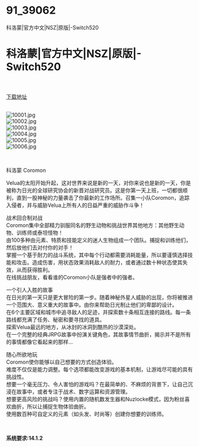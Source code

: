 # 91_39062
科洛蒙|官方中文|NSZ|原版|-Switch520
# 科洛蒙|官方中文|NSZ|原版|-Switch520
 <br/></br>
[下载地址](https://www.switch520.cc/article/39062 "下载地址")
<br/></br>

<p><img title="10001.jpg" src="https://www.switch520.cc/muke_img/2022_07_22_3ac6f095cbded.jpg" alt="10001.jpg"><br>
<img title="10002.jpg" src="https://www.switch520.cc/muke_img/2022_07_22_e445f6508a705.jpg" alt="10002.jpg"><br>
<img title="10003.jpg" src="https://www.switch520.cc/muke_img/2022_07_22_87d45e5b4dafd.jpg" alt="10003.jpg"><br>
<img title="10004.jpg" src="https://www.switch520.cc/muke_img/2022_07_22_ae53582a8f518.jpg" alt="10004.jpg"><br>
<img title="10005.jpg" src="https://www.switch520.cc/muke_img/2022_07_22_c5c169f872054.jpg" alt="10005.jpg"><br>
<img title="10006.jpg" src="https://www.switch520.cc/muke_img/2022_07_22_c236f1a5a7f97.jpg" alt="10006.jpg"></p>
<p>&nbsp;</p>
<p>科洛蒙 Coromon</p>
<p>Velua的太阳开始升起，这对世界来说是新的一天，对你来说也是新的一天，你是被称为日光的全球研究协会的新晋对战研究员。这是你第一天上班，一切都很顺利，直到一股神秘的力量袭击了你最新的工作场所。召集一小队Coromon，追踪入侵者，并与威胁Velua上所有人的日益严重的威胁作斗争！</p>
<p>战术回合制对战<br>
Coromon集中全部精力驯服同名的野生动物和挑战世界其他地方：其他野生动物、训练师或泰坦怪物！<br>
由100多种由元素、特质和技能定义的迷人生物组成一个团队。捕捉和训练他们，然后放他们去对付你的对手！<br>
掌握一个基于耐力的战斗系统，其中每个行动都需要消耗能量，所以要谨慎选择技能和攻击。造成伤害，用状态效果消耗敌人的耐力，或者通过数十种状态使其失效，从而获得胜利。<br>
在线挑战朋友，看看谁的Coromon小队是强者中的强者。</p>
<p>一个引人入胜的故事<br>
在日光的第一天只是更大冒险的第一步。随着神秘外星人威胁的出现，你将被推进一个范围大、意义重大的故事中。由你来帮助日光制止他们的卑鄙的设计。<br>
在6个主要区域和城市中追寻敌人的足迹，并探索数十条相互连接的路线。每一条路线都充满了任务、秘密和要寻找的道具。<br>
探索Velua最远的地方，从冰封的冰洞到酷热的沙漠深处。<br>
在一个完整的经典JRPG故事中扮演关键角色，其故事情节曲折，揭示并不是所有的事情都像它看起来的那样…</p>
<p>随心所欲地玩<br>
Coromon使你能够以自己想要的方式创造体验。<br>
难度不仅仅是能力调整。每个选项都能改变游戏的基本机制，让游戏尽可能的具有挑战性。<br>
想要一个毫无压力、令人害怕的游戏吗？在最简单的、不麻烦的背景下，让自己沉浸在故事中，或者专注于战术、数字运算和资源管理。<br>
想要更高风险的挑战吗？使用内置的随机数发生器和Nuzlocke模式，因为粉丝喜欢曲折，所以让捕捉生物体验曲折。<br>
使用数百种可自定义的元素（如头发、时尚等）创建你想要的训练师。</p>
<p>&nbsp;</p>
<p><strong>系统要求:14.1.2</strong></p>


